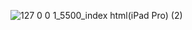 ![127 0 0 1_5500_index html(iPad Pro) (2)](https://github.com/user-attachments/assets/30026f3c-05d7-4bb1-bb4f-6c5ccd8ca996)












